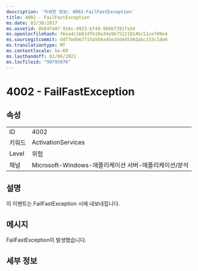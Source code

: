 ```yaml
---
description: '자세한 정보: 4002-FailFastException'
title: 4002 - FailFastException
ms.date: 03/30/2017
ms.assetid: 8b84fe87-916c-4923-bf49-9b6bf391fa34
ms.openlocfilehash: f6ea4c1661dfb10a3da9b752218146c51cef09e4
ms.sourcegitcommit: ddf7edb67715a5b9a45e3dd44536dabc153c1de0
ms.translationtype: MT
ms.contentlocale: ko-KR
ms.lasthandoff: 02/06/2021
ms.locfileid: "99793976"
---
```

# <a name="4002---failfastexception"></a>4002 - FailFastException

## <a name="properties"></a>속성  
  
|||  
|-|-|  
|ID|4002|  
|키워드|ActivationServices|  
|Level|위험|  
|채널|Microsoft-Windows-애플리케이션 서버-애플리케이션/분석|  
  
## <a name="description"></a>설명  

 이 이벤트는 FailFastException 시에 내보내집니다.  
  
## <a name="message"></a>메시지  

 FailFastException이 발생했습니다.  
  
## <a name="details"></a>세부 정보
